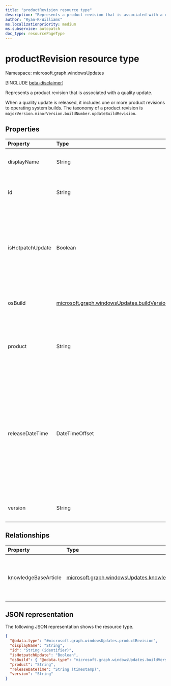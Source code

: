 ```yaml
---
title: "productRevision resource type"
description: "Represents a product revision that is associated with a quality update."
author: "Ryan-K-Williams"
ms.localizationpriority: medium
ms.subservice: autopatch
doc_type: resourcePageType
---
```


# productRevision resource type

Namespace: microsoft.graph.windowsUpdates

[!INCLUDE [beta-disclaimer](../../includes/beta-disclaimer.md)]

Represents a product revision that is associated with a quality update.

When a quality update is released, it includes one or more product revisions to operating system builds. The taxonomy of a product revision is `majorVersion.minorVersion.buildNumber.updateBuildRevision`.

## Properties

|Property|Type|Description|
|:---|:---|:---|
|displayName|String|The display name of the content. Read-only.|
|id|String|The unique identifier for the product revision. Read-only.|
|isHotpatchUpdate|Boolean|`True` indicates that the content is hotpatchable; otherwise, `false`. [Deploy a hotpatch quality update](~/concepts/windowsupdates-hotpatch-update.md) using Windows Autopatch. Read-only.|
|osBuild|[microsoft.graph.windowsUpdates.buildVersionDetails](../resources/windowsupdates-buildversiondetails.md)|The version details of the product revision. Read-only.|
|product|String|The product of the revision. Possible values are: `Windows 10`, `Windows 11`. Read-only.|
|releaseDateTime|DateTimeOffset|The release date for the content. The Timestamp type represents date and time information using ISO 8601 format and is always in UTC time. For example, midnight UTC on Jan 1, 2014 is `2014-01-01T00:00:00Z`. Read-only.|
|version|String|The version of the feature update. Read-only.|

## Relationships

|Property|Type|Description|
|:---|:---|:---|
|knowledgeBaseArticle|[microsoft.graph.windowsUpdates.knowledgeBaseArticle](../resources/windowsupdates-knowledgebasearticle.md)|The knowledge base article associated with the product revision.|

## JSON representation

The following JSON representation shows the resource type.

<!-- {
  "blockType": "resource",
  "keyProperty": "id",
  "@odata.type": "microsoft.graph.windowsUpdates.productRevision",
  "openType": false
}
-->
``` json
{
  "@odata.type": "#microsoft.graph.windowsUpdates.productRevision",
  "displayName": "String",
  "id": "String (identifier)",
  "isHotpatchUpdate": "Boolean",
  "osBuild": { "@odata.type": "microsoft.graph.windowsUpdates.buildVersionDetails" },
  "product": "String",
  "releaseDateTime": "String (timestamp)",
  "version": "String"
}
```
